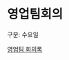 # 영업팀회의

구분: 수요일

[영업팀 회의록](%E1%84%8B%E1%85%A7%E1%86%BC%E1%84%8B%E1%85%A5%E1%86%B8%E1%84%90%E1%85%B5%E1%86%B7%20%E1%84%92%E1%85%AC%E1%84%8B%E1%85%B4%E1%84%85%E1%85%A9%E1%86%A8%20152e98ce7f718156b629c4e32c5a308e.csv)